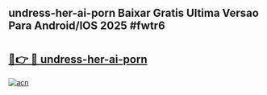 ## undress-her-ai-porn Baixar Gratis Ultima Versao Para Android/IOS 2025 #fwtr6

# <h2><a href="https://ainizakaria.my?title=undress-her-ai-porn&ref=20M">🔗👉 🔴 undress-her-ai-porn</a></h2>

[![acn](https://github.com/user-attachments/assets/0f9c940e-d8b0-45ae-aac7-cd30a18b3e1c)](https://ainizakaria.my?title=undress-her-ai-porn&ref=20M)

